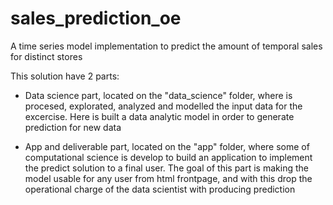 # sales_prediction_oe
 A time series model implementation to predict the amount of temporal sales for distinct stores

 This solution have 2 parts:

 - Data science part, located on the "data_science" folder, where is procesed, explorated, analyzed and modelled the input data for the excercise. Here is built a data analytic model in order to generate prediction for new data

 - App and deliverable part, located on the "app" folder, where some of computational science is develop to build an application to implement the predict solution to a final user. The goal of this part is making the model usable for any user from html frontpage, and with this drop the operational charge of the data scientist with producing prediction


